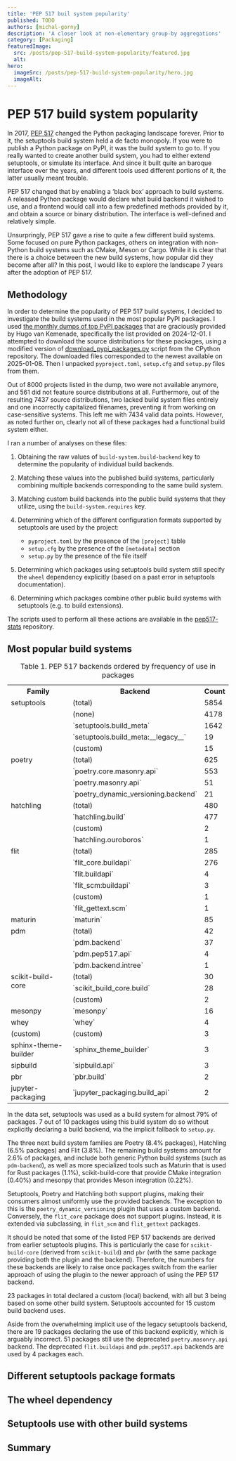 ```yaml
---
title: 'PEP 517 buil system popularity'
published: TODO
authors: [michal-gorny]
description: 'A closer look at non-elementary group-by aggregations'
category: [Packaging]
featuredImage:
  src: /posts/pep-517-build-system-popularity/featured.jpg
  alt:
hero:
  imageSrc: /posts/pep-517-build-system-popularity/hero.jpg
  imageAlt:
---
```


# PEP 517 build system popularity

In 2017, [PEP 517](https://peps.python.org/pep-0517/) changed the Python
packaging landscape forever. Prior to it, the setuptools build system
held a de facto monopoly. If you were to publish a Python package
on PyPI, it was the build system to go to. If you really wanted to
create another build system, you had to either extend setuptools,
or simulate its interface. And since it built quite an baroque
interface over the years, and different tools used different portions of
it, the latter usually meant trouble.

PEP 517 changed that by enabling a ‘black box’ approach to build
systems. A released Python package would declare what build backend it
wished to use, and a frontend would call into a few predefined methods
provided by it, and obtain a source or binary distribution.
The interface is well-defined and relatively simple.

Unsurpringly, PEP 517 gave a rise to quite a few different build
systems. Some focused on pure Python packages, others on integration
with non-Python build systems such as CMake, Meson or Cargo. While it is
clear that there is a choice between the new build systems, how
popular did they become after all? In this post, I would like to explore
the landscape 7 years after the adoption of PEP 517.

## Methodology

In order to determine the popularity of PEP 517 build systems, I
decided to investigate the build systems used in the most popular PyPI
packages. I used [the monthly dumps of top PyPI
packages](https://hugovk.github.io/top-pypi-packages/) that are
graciously provided by Hugo van Kemenade, specifically the list
provided on 2024-12-01. I attempted to download the source
distributions for these packages, using a modified version of
[download_pypi_packages.py](https://github.com/python/cpython/blob/3.12/Tools/peg_generator/scripts/download_pypi_packages.py)
script from the CPython repository. The downloaded files corresponded
to the newest available on 2025-01-08. Then I unpacked `pyproject.toml`,
`setup.cfg` and `setup.py` files from them.

Out of 8000 projects listed in the dump, two were not available anymore,
and 561 did not feature source distributions at all. Furthermore,
out of the resulting 7437 source distributions, two lacked build system
files entirely and one incorrectly capitalized filenames, preventing it
from working on case-sensitive systems. This left me with 7434 valid
data points. However, as noted further on, clearly not all of these
packages had a functional build system either.

I ran a number of analyses on these files:

1. Obtaining the raw values of `build-system.build-backend` key
   to determine the popularity of individual build backends.

2. Matching these values into the published build systems, particularly
   combining multiple backends corresponding to the same build system.

3. Matching custom build backends into the public build systems that
   they utilize, using the `build-system.requires` key.

4. Determining which of the different configuration formats supported
   by setuptools are used by the project:

   - `pyproject.toml` by the presence of the `[project]` table
   - `setup.cfg` by the presence of the `[metadata]` section
   - `setup.py` by the presence of the file itself

5. Determining which packages using setuptools build system still
   specify the `wheel` dependency explicitly (based on a past error
   in setuptools documentation).

6. Determining which packages combine other public build systems
   with setuptools (e.g. to build extensions).

The scripts used to perform all these actions are available
in the [pep517-stats](https://github.com/mgorny/pep517-stats/)
repository.

## Most popular build systems

<table style={{width: 'auto', margin: 'auto'}}>
<caption>Table 1. PEP 517 backends ordered by frequency of use in packages</caption>

<tr>
<th>Family</th>
<th>Backend</th>
<th>Count</th>
</tr>

<tr>
<td rowspan="5" valign="top">setuptools</td>
<td>(total)</td>
<td>5854</td>
</tr>
<tr>
<td>(none)</td>
<td>4178</td>
</tr>
<tr>
<td>`setuptools.build_meta`</td>
<td>1642</td>
</tr>
<tr>
<td>`setuptools.build_meta:__legacy__`</td>
<td>19</td>
</tr>
<tr>
<td>(custom)</td>
<td>15</td>
</tr>
<tr>
<td rowspan="4" valign="top">poetry</td>
<td>(total)</td>
<td>625</td>
</tr>
<tr>
<td>`poetry.core.masonry.api`</td>
<td>553</td>
</tr>
<tr>
<td>`poetry.masonry.api`</td>
<td>51</td>
</tr>
<tr>
<td>`poetry_dynamic_versioning.backend`</td>
<td>21</td>
</tr>
<tr>
<td rowspan="4" valign="top">hatchling</td>
<td>(total)</td>
<td>480</td>
</tr>
<tr>
<td>`hatchling.build`</td>
<td>477</td>
</tr>
<tr>
<td>(custom)</td>
<td>2</td>
</tr>
<tr>
<td>`hatchling.ouroboros`</td>
<td>1</td>
</tr>
<tr>
<td rowspan="6" valign="top">flit</td>
<td>(total)</td>
<td>285</td>
</tr>
<tr>
<td>`flit_core.buildapi`</td>
<td>276</td>
</tr>
<tr>
<td>`flit.buildapi`</td>
<td>4</td>
</tr>
<tr>
<td>`flit_scm:buildapi`</td>
<td>3</td>
</tr>
<tr>
<td>(custom)</td>
<td>1</td>
</tr>
<tr>
<td>`flit_gettext.scm`</td>
<td>1</td>
</tr>
<tr>
<td>maturin</td>
<td>`maturin`</td>
<td>85</td>
</tr>
<tr>
<td rowspan="4" valign="top">pdm</td>
<td>(total)</td>
<td>42</td>
</tr>
<tr>
<td>`pdm.backend`</td>
<td>37</td>
</tr>
<tr>
<td>`pdm.pep517.api`</td>
<td>4</td>
</tr>
<tr>
<td>`pdm.backend.intree`</td>
<td>1</td>
</tr>
<tr>
<td rowspan="3" valign="top">scikit-build-core</td>
<td>(total)</td>
<td>30</td>
</tr>
<tr>
<td>`scikit_build_core.build`</td>
<td>28</td>
</tr>
<tr>
<td>(custom)</td>
<td>2</td>
</tr>
<tr>
<td>mesonpy</td>
<td>`mesonpy`</td>
<td>16</td>
</tr>
<tr>
<td>whey</td>
<td>`whey`</td>
<td>4</td>
</tr>
<tr>
<td>(custom)</td>
<td>(custom)</td>
<td>3</td>
</tr>
<tr>
<td>sphinx-theme-builder</td>
<td>`sphinx_theme_builder`</td>
<td>3</td>
</tr>
<tr>
<td>sipbuild</td>
<td>`sipbuild.api`</td>
<td>3</td>
</tr>
<tr>
<td>pbr</td>
<td>`pbr.build`</td>
<td>2</td>
</tr>
<tr>
<td>jupyter-packaging</td>
<td>`jupyter_packaging.build_api`</td>
<td>2</td>
</tr>

</table>

In the data set, setuptools was used as a build system for almost 79%
of packages. 7 out of 10 packages using this build system do so without
explicitly declaring a build backend, via the implicit fallback to
`setup.py`.

The three next build system families are Poetry (8.4% packages),
Hatchling (6.5% packages) and Flit (3.8%). The remaining build systems
amount for 2.6% of packages, and include both generic Python build
systems (such as `pdm-backend`), as well as more specialized tools
such as Maturin that is used for Rust packages (1.1%), scikit-build-core
that provide CMake integration (0.40%) and mesonpy that provides Meson
integration (0.22%).

Setuptools, Poetry and Hatchling both support plugins, making their
consumers almost uniformly use the provided backends. The exception
to this is the `poetry_dynamic_versioning` plugin that uses a custom
backend. Conversely, the `flit_core` package does not support plugins.
Instead, it is extended via subclassing, in `flit_scm` and
`flit_gettext` packages.

It should be noted that some of the listed PEP 517 backends are derived
from earlier setuptools plugins. This is particularly the case for
`scikit-build-core` (derived from `scikit-build`) and `pbr` (with
the same package providing both the plugin and the backend). Therefore,
the numbers for these backends are likely to raise once packages switch
from the earlier approach of using the plugin to the newer approach
of using the PEP 517 backend.

23 packages in total declared a custom (local) backend, with all but 3
being based on some other build system. Setuptools accounted for 15
custom build backend uses.

Aside from the overwhelming implicit use of the legacy setuptools
backend, there are 19 packages declaring the use of this backend
explicitly, which is arguably incorrect. 51 packages still use
the deprecated `poetry.masonry.api` backend. The deprecated
`flit.buildapi` and `pdm.pep517.api` backends are used by 4 packages
each.

## Different setuptools package formats

## The wheel dependency

## Setuptools use with other build systems

## Summary
